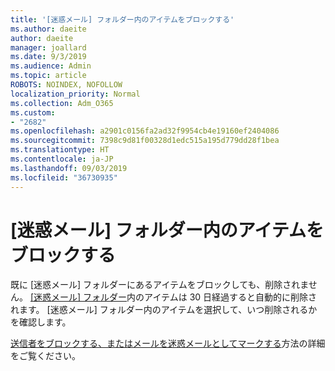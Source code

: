 ```yaml
---
title: '[迷惑メール] フォルダー内のアイテムをブロックする'
ms.author: daeite
author: daeite
manager: joallard
ms.date: 9/3/2019
ms.audience: Admin
ms.topic: article
ROBOTS: NOINDEX, NOFOLLOW
localization_priority: Normal
ms.collection: Adm_O365
ms.custom:
- "2682"
ms.openlocfilehash: a2901c0156fa2ad32f9954cb4e19160ef2404086
ms.sourcegitcommit: 7398c9d81f00328d1edc515a195d779dd28f1bea
ms.translationtype: HT
ms.contentlocale: ja-JP
ms.lasthandoff: 09/03/2019
ms.locfileid: "36730935"
---
```

# <a name="blocking-items-in-your-junk-email-folder"></a>[迷惑メール] フォルダー内のアイテムをブロックする

既に [迷惑メール] フォルダーにあるアイテムをブロックしても、削除されません。 [[迷惑メール] フォルダー](https://outlook.live.com/mail/junkemail)内のアイテムは 30 日経過すると自動的に削除されます。 [迷惑メール] フォルダー内のアイテムを選択して、いつ削除されるかを確認します。

[送信者をブロックする、またはメールを迷惑メールとしてマークする](https://support.office.com/article/a3ece97b-82f8-4a5e-9ac3-e92fa6427ae4)方法の詳細をご覧ください。